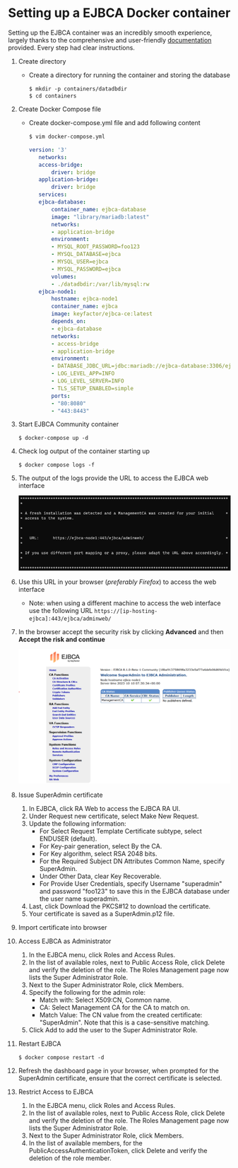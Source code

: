 # Setting up a EJBCA Docker container

Setting up the EJBCA container was an incredibly smooth experience, largely thanks to the comprehensive and user-friendly [documentation](https://doc.primekey.com/ejbca/tutorials-and-guides/tutorial-start-out-with-ejbca-docker-container#TutorialStartoutwithEJBCADockercontainer-AddEndEntity) provided. Every step had clear instructions.

1. Create directory

   - Create a directory for running the container and storing the database

     ```cli
     $ mkdir -p containers/datadbdir
     $ cd containers
     ```

1. Create Docker Compose file

   - Create docker-compose.yml file and add following content

     ```cli
     $ vim docker-compose.yml
     ```

     ```yml
     version: '3'
        networks:
        access-bridge:
            driver: bridge
        application-bridge:
            driver: bridge
        services:
        ejbca-database:
            container_name: ejbca-database
            image: "library/mariadb:latest"
            networks:
            - application-bridge
            environment:
            - MYSQL_ROOT_PASSWORD=foo123
            - MYSQL_DATABASE=ejbca
            - MYSQL_USER=ejbca
            - MYSQL_PASSWORD=ejbca
            volumes:
            - ./datadbdir:/var/lib/mysql:rw
        ejbca-node1:
            hostname: ejbca-node1
            container_name: ejbca
            image: keyfactor/ejbca-ce:latest
            depends_on:
            - ejbca-database
            networks:
            - access-bridge
            - application-bridge
            environment:
            - DATABASE_JDBC_URL=jdbc:mariadb://ejbca-database:3306/ejbca?characterEncoding=UTF-8
            - LOG_LEVEL_APP=INFO
            - LOG_LEVEL_SERVER=INFO
            - TLS_SETUP_ENABLED=simple
            ports:
            - "80:8080"
            - "443:8443"
     ```

1. Start EJBCA Community container

   ```cli
   $ docker-compose up -d
   ```

1. Check log output of the container starting up

   ```cli
   $ docker compose logs -f
   ```

1. The output of the logs provide the URL to access the EJBCA web interface

   ![Image of docker compose output](./assets/docker-compose-output.png)

1. Use this URL in your browser (_preferably Firefox_) to access the web interface

   - Note: when using a different machine to access the web interface use the following URL `https://[ip-hosting-ejbca]:443/ejbca/adminweb/`

1. In the browser accept the security risk by clicking **Advanced** and then **Accept the risk and continue**

   ![Image of EJBCA dashboard](./assets/EJBCA-dashboard.png)

1. Issue SuperAdmin certificate

   1. In EJBCA, click RA Web to access the EJBCA RA UI.
   1. Under Request new certificate, select Make New Request.
   1. Update the following information:
      - For Select Request Template Certificate subtype, select ENDUSER (default).
      - For Key-pair generation, select By the CA.
      - For Key algorithm, select RSA 2048 bits.
      - For the Required Subject DN Attributes Common Name, specify SuperAdmin.
      - Under Other Data, clear Key Recoverable.
      - For Provide User Credentials, specify Username "superadmin" and password "foo123" to save this in the EJBCA database under the user name superadmin.
   1. Last, click Download the PKCS#12 to download the certificate.
   1. Your certificate is saved as a SuperAdmin.p12 file.

1. Import certificate into browser

1. Access EJBCA as Administrator

   1. In the EJBCA menu, click Roles and Access Rules.
   1. In the list of available roles, next to Public Access Role, click Delete and verify the deletion of the role.
      The Roles Management page now lists the Super Administrator Role.
   1. Next to the Super Administrator Role, click Members.
   1. Specify the following for the admin role:
      - Match with: Select X509:CN, Common name.
      - CA: Select Management CA for the CA to match on.
      - Match Value: The CN value from the created certificate: "SuperAdmin". Note that this is a case-sensitive matching.
   1. Click Add to add the user to the Super Administrator Role.

1. Restart EJBCA

   ```cli
   $ docker compose restart -d
   ```

1. Refresh the dashboard page in your browser, when prompted for the SuperAdmin certificate, ensure that the correct certificate is selected.

1. Restrict Access to EJBCA
   1. In the EJBCA menu, click Roles and Access Rules.
   1. In the list of available roles, next to Public Access Role, click Delete and verify the deletion of the role.
      The Roles Management page now lists the Super Administrator Role.
   1. Next to the Super Administrator Role, click Members.
   1. In the list of available members, for the PublicAccessAuthenticationToken, click Delete and verify the deletion of the role member.
